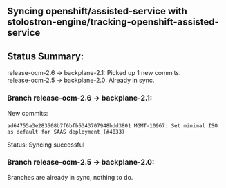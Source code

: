 ## Syncing openshift/assisted-service with stolostron-engine/tracking-openshift-assisted-service

## Status Summary:

release-ocm-2.6 -> backplane-2.1: Picked up 1 new commits.  
release-ocm-2.5 -> backplane-2.0: Already in sync.  

### Branch release-ocm-2.6 -> backplane-2.1:

New commits:

```
ad64755a3e283508b7f6bfb5343707948bdd3801 MGMT-10967: Set minimal ISO as default for SAAS deployment (#4033)
```

Status: Syncing successful

### Branch release-ocm-2.5 -> backplane-2.0:

Branches are already in sync, nothing to do.
